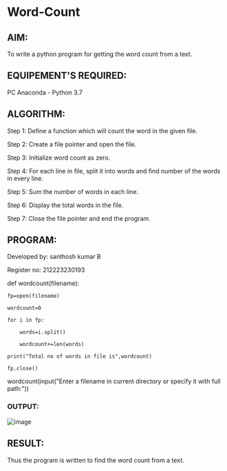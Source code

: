 # Word-Count
## AIM:
To write a python program for getting the word count from a text.
## EQUIPEMENT'S REQUIRED: 
PC
Anaconda - Python 3.7
## ALGORITHM: 
Step 1:
Define a function which will count the word in the given file.

Step 2:
Create a file pointer and open the file.

Step 3:
Initialize word count as zero.

Step 4:
For each line in file, split it into words and find number of the words in every line.

Step 5:
Sum the number of words in each line.

Step 6:
Display the total words in the file.

Step 7:
Close the file pointer and end the program.

## PROGRAM:
Developed by: santhosh kumar B

Register no: 212223230193

def wordcount(filename):

    fp=open(filename)
    
    wordcount=0
    
    for i in fp:
    
        words=i.split()
        
        wordcount+=len(words)
        
    print("Total no of words in file is",wordcount)
    
    fp.close()
    
wordcount(input("Enter a filename in current directory or specify it with full path:"))

### OUTPUT:

![image](https://github.com/Santhoshstudent/Word-Count/assets/145446853/7ac7b5e4-a6be-4912-aa35-eaefb088d5f8)




## RESULT:
Thus the program is written to find the word count from a text.

